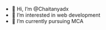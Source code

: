 - 👋 Hi, I’m @Chaitanyadx
- 👀 I’m interested in web development
- 🌱 I’m currently pursuing MCA

<!---
Chaitanyadx/Chaitanyadx is a ✨ special ✨ repository because its `README.md` (this file) appears on your GitHub profile.
You can click the Preview link to take a look at your changes.
--->
